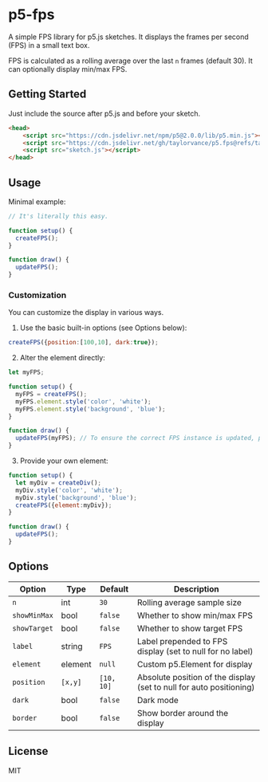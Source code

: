 # p5-fps

A simple FPS library for p5.js sketches. It displays the frames per second (FPS) in a small text box.

FPS is calculated as a rolling average over the last `n` frames (default 30). It can optionally display min/max FPS.

## Getting Started

Just include the source after p5.js and before your sketch.

```html
<head>
    <script src="https://cdn.jsdelivr.net/npm/p5@2.0.0/lib/p5.min.js"></script>
    <script src="https://cdn.jsdelivr.net/gh/taylorvance/p5.fps@refs/tags/v0.1.0/p5.fps.js"></script>
    <script src="sketch.js"></script>
</head>
```

## Usage

Minimal example:

```js
// It's literally this easy.

function setup() {
  createFPS();
}

function draw() {
  updateFPS();
}
```

### Customization

You can customize the display in various ways.

1. Use the basic built-in options (see Options below):

```js
createFPS({position:[100,10], dark:true});
```

2. Alter the element directly:

```js
let myFPS;

function setup() {
  myFPS = createFPS();
  myFPS.element.style('color', 'white');
  myFPS.element.style('background', 'blue');
}

function draw() {
  updateFPS(myFPS); // To ensure the correct FPS instance is updated, pass it to the update function.
}
```

3. Provide your own element:

```js
function setup() {
  let myDiv = createDiv();
  myDiv.style('color', 'white');
  myDiv.style('background', 'blue');
  createFPS({element:myDiv});
}

function draw() {
  updateFPS();
}
```

## Options

| Option       | Type    | Default    | Description                                                         |
|--------------|---------|------------|---------------------------------------------------------------------|
| `n`          | int     | `30`       | Rolling average sample size                                         |
| `showMinMax` | bool    | `false`    | Whether to show min/max FPS                                         |
| `showTarget` | bool    | `false`    | Whether to show target FPS                                          |
| `label`      | string  | `FPS `     | Label prepended to FPS display (set to null for no label)           |
| `element`    | element | `null`     | Custom p5.Element for display                                       |
| `position`   | `[x,y]` | `[10, 10]` | Absolute position of the display (set to null for auto positioning) |
| `dark`       | bool    | `false`    | Dark mode                                                           |
| `border`     | bool    | `false`    | Show border around the display                                      |

## License

MIT
